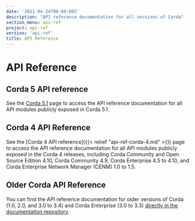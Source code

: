 ```yaml
---
date: '2021-04-24T00:00:00Z'
description: "API reference documentation for all versions of Corda"
section_menu: api-ref
project: api-ref
version: 'api-ref'
title: API Reference
---
```



# API Reference

## Corda 5 API reference

See the [Corda 5.1](../../en/api-ref/corda/5.1/index.html) page to access the API reference documentation for all API modules publicly exposed in Corda 5.1.

## Corda 4 API Reference

See the [Corda 4 API reference]({{< relref "api-ref-corda-4.md" >}}) page to access the API reference documentation for all API modules publicly exposed in the Corda 4 releases, including Corda Community and Open Source Edition 4.10, Corda Community 4.9, Corda Enterprise 4.5 to 4.10, and Corda Enterprise Network Manager (CENM) 1.0 to 1.5.

## Older Corda API Reference

You can find the API reference documentation for older versions of Corda (1.0, 2.0, and 3.0 to 3.4) and Corda Enterprise (3.0 to 3.3) [directly in the documentation repository](https://github.com/corda/corda-docs-portal/tree/main/content/en/archived-docs/).
